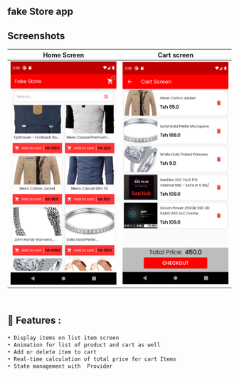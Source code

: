 ## fake Store app

## Screenshots

Home Screen                    |   Cart screen             | 
:-------------------------:|:-------------------------:|
![](https://github.com/Mideny21/fakestore/blob/master/screenshots/home.png?raw=true)|![](https://github.com/Mideny21/fakestore/blob/master/screenshots/cart.png?raw=true)

  <br/>

## 🚀 Features :

```
• Display items on list item screen
• Animation for list of product and cart as well
• Add or delete item to cart
• Real-time calculation of total price for cart Items
• State management with  Provider
```

  <br/>